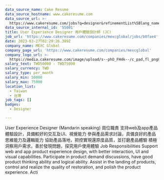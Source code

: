 ```yaml
---
data_source_name: Cake Resume
data_source_hostname: www.cakeresume.com
data_source_url: >-
  https://www.cakeresume.com/jobs?q=designer&refinementList%5Blang_name%5D%5B0%5D=English&refinementList%5Bsalary_type%5D=per_year
data_source_internal_id: '55001'
title: User Experience Designer 用戶體驗設計師 (JC)
job_url: 'https://www.cakeresume.com/companies/mexcglobal/jobs/b0fae4'
date: 2023-03-27T02:29:26.389Z
company_name: MEXC Global
company_page_url: 'https://www.cakeresume.com/companies/mexcglobal'
company_logo_url: >-
  https://media.cakeresume.com/image/upload/s--phO_FH4k--/c_pad,fl_png8,h_200,w_200/v1668742609/jyjfheirf31lydylj0xw.png
salary_text: TWD50000 - TWD75000
salary_currency: TWD
salary_type: per_month
salary_min: 50000
salary_max: 75000
location_list:
  - Taiwan
  - 台灣
job_tags: []
badges:
  - Designer

---
```


User Experience Designer (Mandarin speaking) 崗位職責 支持web及app產品體驗設計，具備較好的交互及UI、視覺能力 參與產品需求討論，具備良好的產品思維能力及邏輯能力 協助產品落地，把控實現還原度品質，並打磨產品體驗 積極洞察用戶需求，善於發現問題，探究用戶使用體驗 Job Responsibilities Support web and app product experience design, with better interaction, UI and visual capabilities. Participate in product demand discussions, have good product thinking ability and logical ability. Assist in the landing of products, control and realize the quality of restoration, and polish the product experience. Acti